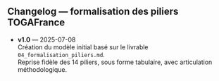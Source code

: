 ## Changelog — formalisation des piliers TOGAFrance

- **v1.0** — 2025-07-08  
  Création du modèle initial basé sur le livrable `04_formalisation_piliers.md`.  
  Reprise fidèle des 14 piliers, sous forme tabulaire, avec articulation méthodologique.
